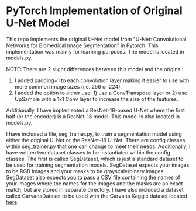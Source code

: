 # PyTorch Implementation of Original U-Net Model

This repo implements the original U-Net model from "U-Net: Convolutional Networks 
for Biomedical Image Segmentation" in Pytorch. This implementation was mainly
for learning purposes. The model is located in models.py.

NOTE: There are 2 slight differences between this model and the original:

1. I added padding=1 to each convolution layer making it easier to use with
more common image sizes (i.e. 256 or 224).
2. I added the option to either use: 1) use a ConvTranspose layer or 2) use 
UpSample with a 1x1 Conv layer to increase the size of the features.

Additionally, I have implemented a ResNet-18-based U-Net where the first half (or the encoder) is a ResNet-18 model. This model is also located in models.py.

I have included a file, seg_trainer.py, to train a segmentation model using either the original U-Net or the ResNet-18 U-Net. There are config classes within seg_trainer.py that one can change to meet their needs. Additionally, I have written two dataset classes to be instantiated within the config classes. The first is called SegDataset, which is just a standard dataset to be used for training segmentation models. SegDataset expects your images to be RGB images and your masks to be grayscale/binary images. SegDataset also expects you to pass a CSV file containing the names of your images where the names for the images and the masks are an exact match, but are stored in separate directory. I have also included a dataset called CarvanaDataset to be used with the Carvana Kaggle dataset located [here](https://www.kaggle.com/datasets/ipythonx/carvana-image-masking-png).